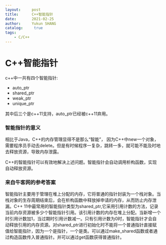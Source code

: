 ```yaml
---
layout:     post
title:      C++智能指针
date:       2021-02-25
author:     Yukun SHANG
catalog: 	 true
tags:
    - C/C++
---
```




# C++智能指针

c++中一共有四个智能指针: 

* auto_ptr
* shared_ptr
* weak_ptr
* unique_ptr 

其中后三个是c++11支持，auto_ptr已经被c++11弃用。

### 智能指针的意义

相比于Java，C++的内存管理显得不是那么“智能”， 因为C++中new一个对象，需要程序员手动去delete。但是有时候程序一复杂，跳转一多，就可能不能及时地去释放资源，导致内存泄露。

C++的智能指针可以有效地解决上述问题。智能指针会自动调用析构函数，实现自动释放资源。



### 来自牛客网的参考答案

智能指针主要用于管理在堆上分配的内存，它将普通的指针封装为一个栈对象。当栈对象的生存周期结束后，会在析构函数中释放掉申请的内存，从而防止内存泄漏。C++ 11中最常用的智能指针类型为shared_ptr,它采用引用计数的方法，记录当前内存资源被多少个智能指针引用。该引用计数的内存在堆上分配。当新增一个时引用计数加1，当过期时引用计数减一。只有引用计数为0时，智能指针才会自动释放引用的内存资源。对shared_ptr进行初始化时不能将一个普通指针直接赋值给智能指针，因为一个是指针，一个是类。可以通过make_shared函数或者通过构造函数传入普通指针。并可以通过get函数获得普通指针。
